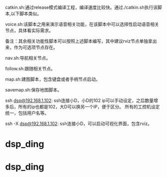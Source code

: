 catkin.sh:通过release模式编译工程，编译速度比较快。通过./catkin.sh执行该脚本,以下脚本类似。

voice.sh:该脚本之用来演示语音相关功能，在该脚本中可以选择性启动语音相关节点，具体看实际需求。

备注：其余相关功能性脚本可以按照上述脚本编写，其中建议rviz节点单独拿出来，作为可选项节点存在。

nav.sh:导航相关节点。

follow.sh:跟随相关节点。

map.sh:建图脚本，包含键盘或者手柄节点启动。

savemap.sh:保存地图脚本。




ssh dsp@192.168.1.102: ssh连接小D，小D的102 ip可以手动设定，之后数量增多后，所有的ip也都是102，大D可以换另一个IP，便于区分。
所有的工控机设定统一，包括用户名等。

ssh -X dsp@192.168.1.102: ssh连接小D，可以启动可视化界面，包含rviz。


# dsp_ding
# dsp_ding
